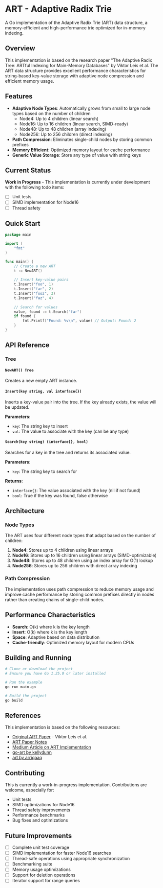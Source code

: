 # ART - Adaptive Radix Trie

A Go implementation of the Adaptive Radix Trie (ART) data structure, a memory-efficient and high-performance trie optimized for in-memory indexing.

## Overview

This implementation is based on the research paper "The Adaptive Radix Tree: ARTful Indexing for Main-Memory Databases" by Viktor Leis et al. The ART data structure provides excellent performance characteristics for string-based key-value storage with adaptive node compression and efficient memory usage.

## Features

- **Adaptive Node Types**: Automatically grows from small to large node types based on the number of children
  - Node4: Up to 4 children (linear search)
  - Node16: Up to 16 children (linear search, SIMD-ready)
  - Node48: Up to 48 children (array indexing)
  - Node256: Up to 256 children (direct indexing)
- **Path Compression**: Eliminates single-child nodes by storing common prefixes
- **Memory Efficient**: Optimized memory layout for cache performance
- **Generic Value Storage**: Store any type of value with string keys

## Current Status

 **Work in Progress** - This implementation is currently under development with the following todo items:

- [ ] Unit tests
- [ ] SIMD implementation for Node16
- [ ] Thread safety

## Quick Start

```go
package main

import (
    "fmt"
)

func main() {
    // Create a new ART
    t := NewART()
    
    // Insert key-value pairs
    t.Insert("foo", 1)
    t.Insert("far", 2)
    t.Insert("fooz", 3)
    t.Insert("faz", 4)
    
    // Search for values
    value, found := t.Search("far")
    if found {
        fmt.Printf("Found: %v\n", value) // Output: Found: 2
    }
}
```

## API Reference

### Tree

#### `NewART() Tree`
Creates a new empty ART instance.

#### `Insert(key string, val interface{})`
Inserts a key-value pair into the tree. If the key already exists, the value will be updated.

**Parameters:**
- `key`: The string key to insert
- `val`: The value to associate with the key (can be any type)

#### `Search(key string) (interface{}, bool)`
Searches for a key in the tree and returns its associated value.

**Parameters:**
- `key`: The string key to search for

**Returns:**
- `interface{}`: The value associated with the key (nil if not found)
- `bool`: True if the key was found, false otherwise

## Architecture

### Node Types

The ART uses four different node types that adapt based on the number of children:

1. **Node4**: Stores up to 4 children using linear arrays
2. **Node16**: Stores up to 16 children using linear arrays (SIMD-optimizable)
3. **Node48**: Stores up to 48 children using an index array for O(1) lookup
4. **Node256**: Stores up to 256 children with direct array indexing

### Path Compression

The implementation uses path compression to reduce memory usage and improve cache performance by storing common prefixes directly in nodes rather than creating chains of single-child nodes.

## Performance Characteristics

- **Search**: O(k) where k is the key length
- **Insert**: O(k) where k is the key length
- **Space**: Adaptive based on data distribution
- **Cache-friendly**: Optimized memory layout for modern CPUs

## Building and Running

```bash
# Clone or download the project
# Ensure you have Go 1.25.0 or later installed

# Run the example
go run main.go

# Build the project
go build
```

## References

This implementation is based on the following resources:

- [Original ART Paper](https://db.in.tum.de/~leis/papers/ART.pdf) - Viktor Leis et al.
- [ART Paper Notes](https://www.the-paper-trail.org/post/art-paper-notes/)
- [Medium Article on ART Implementation](https://medium.com/techlog/how-i-implemented-an-art-adaptive-radix-trie-data-structure-in-go-to-increase-the-performance-of-a8a2300b246a)
- [go-art by kellydunn](https://github.com/kellydunn/go-art)
- [art by arriqaaq](https://github.com/arriqaaq/art)

## Contributing

This is currently a work-in-progress implementation. Contributions are welcome, especially for:

- Unit tests
- SIMD optimizations for Node16
- Thread safety improvements
- Performance benchmarks
- Bug fixes and optimizations


## Future Improvements

- [ ] Complete unit test coverage
- [ ] SIMD implementation for faster Node16 searches
- [ ] Thread-safe operations using appropriate synchronization
- [ ] Benchmarking suite
- [ ] Memory usage optimizations
- [ ] Support for deletion operations
- [ ] Iterator support for range queries
